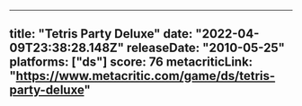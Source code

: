 
---
title: "Tetris Party Deluxe"
date: "2022-04-09T23:38:28.148Z"
releaseDate: "2010-05-25"
platforms: ["ds"]
score: 76
metacriticLink: "https://www.metacritic.com/game/ds/tetris-party-deluxe"
---
